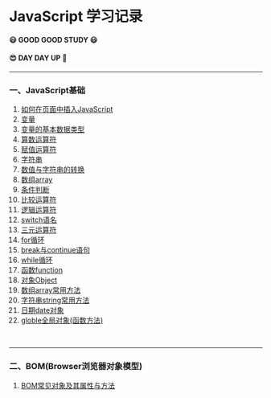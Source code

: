 JavaScript 学习记录
===================

#### :smiley: GOOD GOOD STUDY :smiley:

#### :heart_eyes: DAY DAY UP :rocket:

---

### 一、JavaScript基础

1.	[如何在页面中插入JavaScript](JavaScript_basic/01_insert_type.html)
2.	[变量](JavaScript_basic/o2_variable.html)
3.	[变量的基本数据类型](JavaScript_basic/03_variable_type.html)
4.	[算数运算符](JavaScript_basic/04_arlthmetle_operator.html)
5.	[赋值运算符](JavaScript_basic/05_assignment_operators.html)
6.	[字符串](JavaScript_basic/06_string.html)
7.	[数值与字符串的转换](JavaScript_basic/07_number_and_string_transform.html)
8.	[数组array](JavaScript_basic/08_array.html)
9.	[条件判断](JavaScript_basic/09_if_else.html)
10.	[比较运算符](JavaScript_basic/10_comparison_operator.html)
11.	[逻辑运算符](JavaScript_basic/11_logical_operator.html)
12.	[switch语名](JavaScript_basic/12_switch.html)
13.	[三元运算符](JavaScript_basic/13_ternary_operator.html)
14.	[for循环](JavaScript_basic/14_for_loop.html)
15.	[break与continue语句](JavaScript_basic/15_break_and_continue.html)
16.	[while循环](JavaScript_basic/16_while_loop.html)
17.	[函数function](JavaScript_basic/17_function.html)
18.	[对象Object](JavaScript_basic/18_object.html)
19.	[数组array常用方法](JavaScript_basic/19_array_common_method.html)
20.	[字符串string常用方法](JavaScript_basic/20_string_common_method.html)
21.	[日期date对象](JavaScript_basic/21_date_object.html)
22.	[globle全局对象(函数方法)](JavaScript_basic/22_globle_object.html)

<br/>

---

### 二、BOM(Browser浏览器对象模型)

1.	[BOM常见对象及其属性与方法](BOM01_BOM_object.html)

